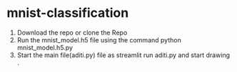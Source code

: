 # mnist-classification
1. Download the repo or clone the Repo
2. Run the mnist_model.h5 file using the command python mnist_model.h5.py
3. Start the main file(aditi.py) file as streamlit run aditi.py and start drawing .
